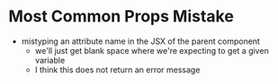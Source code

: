 # Most Common Props Mistake

- mistyping an attribute name in the JSX of the parent component
  - we'll just get blank space where we're expecting to get a given variable
  - I think this does not return an error message



